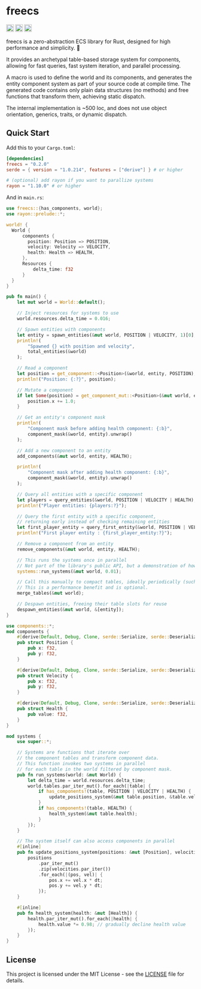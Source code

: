 # freecs

[<img alt="github" src="https://img.shields.io/badge/github-matthewjberger/freecs-8da0cb?style=for-the-badge&labelColor=555555&logo=github" height="20">](https://github.com/matthewjberger/freecs)
[<img alt="crates.io" src="https://img.shields.io/crates/v/freecs.svg?style=for-the-badge&color=fc8d62&logo=rust" height="20">](https://crates.io/crates/freecs)
[<img alt="docs.rs" src="https://img.shields.io/badge/docs.rs-freecs-66c2a5?style=for-the-badge&labelColor=555555&logo=docs.rs" height="20">](https://docs.rs/freecs)

freecs is a zero-abstraction ECS library for Rust, designed for high performance and simplicity. 🚀

It provides an archetypal table-based storage system for components, allowing for fast queries,
fast system iteration, and parallel processing.

A macro is used to define the world and its components, and generates
the entity component system as part of your source code at compile time. The generated code
contains only plain data structures (no methods) and free functions that transform them, achieving static dispatch.

The internal implementation is ~500 loc, and does not use object orientation, generics, traits, or dynamic dispatch.

## Quick Start

Add this to your `Cargo.toml`:

```toml
[dependencies]
freecs = "0.2.0"
serde = { version = "1.0.214", features = ["derive"] } # or higher

# (optional) add rayon if you want to parallize systems
rayon = "1.10.0" # or higher
```

And in `main.rs`:

```rust
use freecs::{has_components, world};
use rayon::prelude::*;

world! {
  World {
      components {
        position: Position => POSITION,
        velocity: Velocity => VELOCITY,
        health: Health => HEALTH,
      },
      Resources {
          delta_time: f32
      }
  }
}

pub fn main() {
    let mut world = World::default();

    // Inject resources for systems to use
    world.resources.delta_time = 0.016;

    // Spawn entities with components
    let entity = spawn_entities(&mut world, POSITION | VELOCITY, 1)[0];
    println!(
        "Spawned {} with position and velocity",
        total_entities(&world)
    );

    // Read a component
    let position = get_component::<Position>(&world, entity, POSITION);
    println!("Position: {:?}", position);

    // Mutate a component
    if let Some(position) = get_component_mut::<Position>(&mut world, entity, POSITION) {
        position.x += 1.0;
    }

    // Get an entity's component mask
    println!(
        "Component mask before adding health component: {:b}",
        component_mask(&world, entity).unwrap()
    );

    // Add a new component to an entity
    add_components(&mut world, entity, HEALTH);

    println!(
        "Component mask after adding health component: {:b}",
        component_mask(&world, entity).unwrap()
    );

    // Query all entities with a specific component
    let players = query_entities(&world, POSITION | VELOCITY | HEALTH);
    println!("Player entities: {players:?}");

    // Query the first entity with a specific component,
    // returning early instead of checking remaining entities
    let first_player_entity = query_first_entity(&world, POSITION | VELOCITY | HEALTH);
    println!("First player entity : {first_player_entity:?}");

    // Remove a component from an entity
    remove_components(&mut world, entity, HEALTH);

    // This runs the systems once in parallel
    // Not part of the library's public API, but a demonstration of how to run systems
    systems::run_systems(&mut world, 0.01);

    // Call this manually to compact tables, ideally periodically (such as every 60 frames).
    // This is a performance benefit and is optional.
    merge_tables(&mut world);

    // Despawn entities, freeing their table slots for reuse
    despawn_entities(&mut world, &[entity]);
}

use components::*;
mod components {
    #[derive(Default, Debug, Clone, serde::Serialize, serde::Deserialize)]
    pub struct Position {
        pub x: f32,
        pub y: f32,
    }

    #[derive(Default, Debug, Clone, serde::Serialize, serde::Deserialize)]
    pub struct Velocity {
        pub x: f32,
        pub y: f32,
    }

    #[derive(Default, Debug, Clone, serde::Serialize, serde::Deserialize)]
    pub struct Health {
        pub value: f32,
    }
}

mod systems {
    use super::*;

    // Systems are functions that iterate over
    // the component tables and transform component data.
    // This function invokes two systems in parallel
    // for each table in the world filtered by component mask.
    pub fn run_systems(world: &mut World) {
        let delta_time = world.resources.delta_time;
        world.tables.par_iter_mut().for_each(|table| {
            if has_components!(table, POSITION | VELOCITY | HEALTH) {
                update_positions_system(&mut table.position, &table.velocity, delta_time);
            }
            if has_components!(table, HEALTH) {
                health_system(&mut table.health);
            }
        });
    }

    // The system itself can also access components in parallel
    #[inline]
    pub fn update_positions_system(positions: &mut [Position], velocities: &[Velocity], dt: f32) {
        positions
            .par_iter_mut()
            .zip(velocities.par_iter())
            .for_each(|(pos, vel)| {
                pos.x += vel.x * dt;
                pos.y += vel.y * dt;
            });
    }

    #[inline]
    pub fn health_system(health: &mut [Health]) {
        health.par_iter_mut().for_each(|health| {
            health.value *= 0.98; // gradually decline health value
        });
    }
}
```

## License

This project is licensed under the MIT License - see the [LICENSE](LICENSE.md) file for details.
